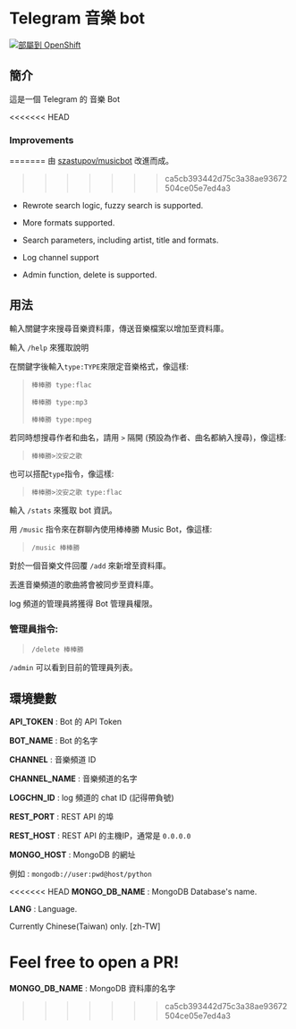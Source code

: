﻿# Telegram 音樂 bot

[![部屬到 OpenShift](http://launch-shifter.rhcloud.com/launch/light/部屬到.svg)](https://openshift.redhat.com/app/console/application_type/custom?&cartridges[]=python-3.5&initial_git_url=https://github.com/rexx0520/Telegram-Music-Bot&name=Telegram%20Music%20Bot)

## 簡介

這是一個 Telegram 的 音樂 Bot

<<<<<<< HEAD
### Improvements
=======
由 [szastupov/musicbot](//github.com/szastupov/musicbot) 改進而成。
>>>>>>> ca5cb393442d75c3a38ae93672504ce05e7ed4a3

- Rewrote search logic, fuzzy search is supported.

- More formats supported.

- Search parameters, including artist, title and formats.

- Log channel support

- Admin function, delete is supported.


## 用法

輸入關鍵字來搜尋音樂資料庫，傳送音樂檔案以增加至資料庫。

輸入 `/help` 來獲取說明

在關鍵字後輸入`type:TYPE`來限定音樂格式，像這樣:


>```棒棒勝 type:flac```
>
>```棒棒勝 type:mp3```
>
>```棒棒勝 type:mpeg```

若同時想搜尋作者和曲名，請用 `>` 隔開 (預設為作者、曲名都納入搜尋)，像這樣:


>```棒棒勝>洨安之歌```

也可以搭配`type`指令，像這樣:


>```棒棒勝>洨安之歌 type:flac```

輸入 `/stats` 來獲取 bot 資訊。

用 `/music` 指令來在群聊內使用棒棒勝 Music Bot，像這樣:


>```/music 棒棒勝```

對於一個音樂文件回覆 `/add` 來新增至資料庫。

丟進音樂頻道的歌曲將會被同步至資料庫。

log 頻道的管理員將獲得 Bot 管理員權限。

### 管理員指令:

>```/delete 棒棒勝```

`/admin` 可以看到目前的管理員列表。

## 環境變數

**API_TOKEN** : Bot 的 API Token

**BOT_NAME** : Bot 的名字


**CHANNEL** : 音樂頻道 ID

**CHANNEL_NAME** : 音樂頻道的名字

**LOGCHN_ID** : log 頻道的 chat ID (記得帶負號)


**REST_PORT** : REST API 的埠

**REST_HOST** : REST API 的主機IP，通常是 `0.0.0.0`


**MONGO_HOST** : MongoDB 的網址

例如 : `mongodb://user:pwd@host/python`

<<<<<<< HEAD
**MONGO_DB_NAME** : MongoDB Database's name.

**LANG** : Language.

Currently Chinese(Taiwan) only. [zh-TW]

Feel free to open a PR!
=======
**MONGO_DB_NAME** : MongoDB 資料庫的名字
>>>>>>> ca5cb393442d75c3a38ae93672504ce05e7ed4a3
